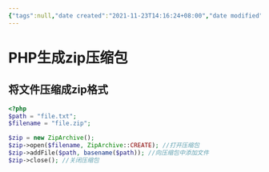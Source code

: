 ```yaml
---
{"tags":null,"date created":"2021-11-23T14:16:24+08:00","date modified":"2024-02-02T00:04:34+08:00","dg-publish":true,"permalink":"/card/PHP生成zip压缩包/","dgPassFrontmatter":true,"noteIcon":"2","created":"2021-11-23T14:16:24+08:00","updated":"2024-02-02T00:04:34+08:00"}
---
```



# PHP生成zip压缩包

## 将文件压缩成zip格式

``` php
<?php
$path = "file.txt";
$filename = "file.zip";

$zip = new ZipArchive();
$zip->open($filename, ZipArchive::CREATE); //打开压缩包
$zip->addFile($path, basename($path)); //向压缩包中添加文件
$zip->close(); //关闭压缩包
```